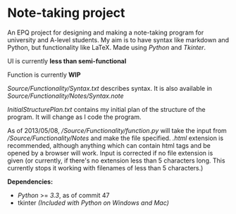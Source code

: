 Note-taking project
===================

An EPQ project for designing and making a note-taking program for university and A-level students. My aim is to have syntax like markdown and Python, but functionality like LaTeX.
Made using *Python* and *Tkinter*.

UI is currently **less than semi-functional**

Function is currently **WIP**

*Source/Functionality/Syntax.txt* describes syntax. It is also available in *Source/Functionality/Notes/Syntax.note*

*InitialStructurePlan.txt* contains my initial plan of the structure of the program. It will change as I code the program.

As of 2013/05/08, */Source/Functionality/function.py* will take the input from */Source/Functionality/Notes* and make the file specified. *.html* extension is recommended, although anything which can contain html tags and be opened by a browser will work.
Input is corrected if no file extension is given (or currently, if there's no extension less than 5 characters long. This currently stops it working with filenames of less than 5 characters.)


**Dependencies:**
* *Python* >= *3.3*, as of commit 47
* tkinter *(Included with Python on Windows and Mac)*
